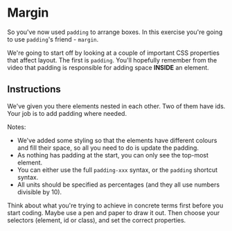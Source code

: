 # Margin

So you've now used `padding` to arrange boxes. In this exercise you're going to use `padding`'s friend - `margin`.

We're going to start off by looking at a couple of important CSS properties that affect layout.
The first is `padding`.
You'll hopefully remember from the video that padding is responsible for adding space **INSIDE** an element.

## Instructions

We've given you there elements nested in each other.
Two of them have ids.
Your job is to add padding where needed.

Notes:

- We've added some styling so that the elements have different colours and fill their space, so all you need to do is update the padding.
- As nothing has padding at the start, you can only see the top-most element.
- You can either use the full `padding-xxx` syntax, or the `padding` shortcut syntax.
- All units should be specified as percentages (and they all use numbers divisible by 10).

Think about what you're trying to achieve in concrete terms first before you start coding. Maybe use a pen and paper to draw it out.
Then choose your selectors (element, id or class), and set the correct properties.
